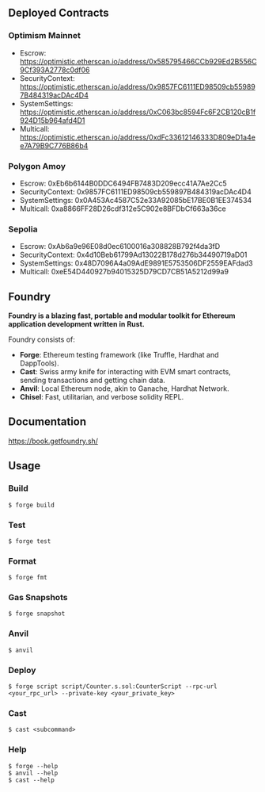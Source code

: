 
## Deployed Contracts

### Optimism Mainnet

- Escrow: https://optimistic.etherscan.io/address/0x585795466CCb929Ed2B556C9Cf393A2778c0df06
- SecurityContext: https://optimistic.etherscan.io/address/0x9857FC6111ED98509cb559897B484319acDAc4D4
- SystemSettings: https://optimistic.etherscan.io/address/0xC063bc8594Fc6F2CB120cB1f924D15b964afd4D1
- Multicall: https://optimistic.etherscan.io/address/0xdFc33612146333D809eD1a4ee7A79B9C776B86b4


### Polygon Amoy

- Escrow: 0xEb6b6144B0DDC6494FB7483D209ecc41A7Ae2Cc5
- SecurityContext: 0x9857FC6111ED98509cb559897B484319acDAc4D4
- SystemSettings: 0x0A453Ac4587C52e33A92085bE17BE0B1EE374534
- Multicall: 0xa8866FF28D26cdf312e5C902e8BFDbCf663a36ce

### Sepolia 

- Escrow: 0xAb6a9e96E08d0ec6100016a308828B792f4da3fD
- SecurityContext: 0x4d10Beb61799Ad13022B178d276b34490719aD01
- SystemSettings: 0x48D7096A4a09AdE9891E5753506DF2559EAFdad3
- Multicall: 0xeE54D440927b94015325D79CD7CB51A5212d99a9


## Foundry

**Foundry is a blazing fast, portable and modular toolkit for Ethereum application development written in Rust.**

Foundry consists of:

-   **Forge**: Ethereum testing framework (like Truffle, Hardhat and DappTools).
-   **Cast**: Swiss army knife for interacting with EVM smart contracts, sending transactions and getting chain data.
-   **Anvil**: Local Ethereum node, akin to Ganache, Hardhat Network.
-   **Chisel**: Fast, utilitarian, and verbose solidity REPL.

## Documentation

https://book.getfoundry.sh/

## Usage

### Build

```shell
$ forge build
```

### Test

```shell
$ forge test
```

### Format

```shell
$ forge fmt
```

### Gas Snapshots

```shell
$ forge snapshot
```

### Anvil

```shell
$ anvil
```

### Deploy

```shell
$ forge script script/Counter.s.sol:CounterScript --rpc-url <your_rpc_url> --private-key <your_private_key>
```

### Cast

```shell
$ cast <subcommand>
```

### Help

```shell
$ forge --help
$ anvil --help
$ cast --help
```

